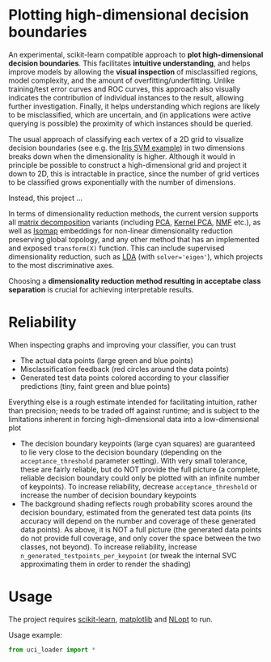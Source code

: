 Plotting high-dimensional decision boundaries
===============

An experimental, scikit-learn compatible approach to **plot high-dimensional decision boundaries**. This facilitates **intuitive understanding**, and helps improve models by allowing the **visual inspection** of misclassified regions, model complexity, and the amount of overfitting/underfitting. Unlike training/test error curves and ROC curves, this approach also visually indicates the contribution of individual instances to the result, allowing further investigation. Finally, it helps understanding which regions are likely to be misclassified, which are uncertain, and (in applications were active querying is possible) the proximity of which instances should be queried. 

The usual approach of classifying each vertex of a 2D grid to visualize decision boundaries (see e.g. the [Iris SVM example](http://scikit-learn.org/stable/auto_examples/svm/plot_iris.html)) in two dimensions breaks down when the dimensionality is higher. Although it would in principle be possible to construct a high-dimensional grid and project it down to 2D, this is intractable in practice, since the number of grid vertices to be classified grows exponentially with the number of dimensions.

Instead, this project ...

In terms of dimensionality reduction methods, the current version supports all [matrix decomposition](http://scikit-learn.org/stable/modules/classes.html#module-sklearn.decomposition) variants (including [PCA](http://scikit-learn.org/stable/modules/generated/sklearn.decomposition.PCA.html#sklearn.decomposition.PCA), [Kernel PCA](http://scikit-learn.org/stable/modules/generated/sklearn.decomposition.KernelPCA.html#sklearn.decomposition.KernelPCA), [NMF](http://scikit-learn.org/stable/modules/generated/sklearn.decomposition.NMF.html#sklearn.decomposition.NMF) etc.), as well as [Isomap](http://scikit-learn.org/stable/modules/generated/sklearn.manifold.Isomap.html#sklearn.manifold.Isomap) embeddings for non-linear dimensionality reduction preserving global topology, and any other method that has an implemented and exposed `transform(X)` function. This can include supervised dimensionality reduction, such as [LDA](http://scikit-learn.org/0.16/modules/generated/sklearn.lda.LDA.html) (with `solver='eigen'`), which projects to the most discriminative axes.

Choosing a **dimensionality reduction method resulting in acceptabe class separation** is crucial for achieving interpretable results. 

Reliability
===============

When inspecting graphs and improving your classifier, you can trust
- The actual data points (large green and blue points)
- Misclassification feedback (red circles around the data points)
- Generated test data points colored according to your classifier predictions (tiny, faint green and blue points)

Everything else is a rough estimate intended for facilitating intuition, rather than precision; needs to be traded off against runtime; and is subject to the limitations inherent in forcing high-dimensional data into a low-dimensional plot 
- The decision boundary keypoints (large cyan squares) are guaranteed to lie very close to the decision boundary (depending on the `acceptance_threshold` parameter setting). With very small tolerance, these are fairly reliable, but do NOT provide the full picture (a complete, reliable decision boundary could only be plotted with an infinite number of keypoints). To increase reliability, decrease `acceptance_threshold` or increase the number of decision boundary keypoints
- The background shading reflects rough probability scores around the decision boundary, estimated from the generated test data points (its accuracy will depend on the number and coverage of these generated data points). As above, it is NOT a full picture (the generated data points do not provide full coverage, and only cover the space between the two classes, not beyond). To increase reliability, increase `n_generated_testpoints_per_keypoint` (or tweak the internal SVC approximating them in order to render the shading)


Usage
===============

The project requires [scikit-learn](http://scikit-learn.org/stable/install.html), [matplotlib](http://matplotlib.org/users/installing.html) and [NLopt](http://ab-initio.mit.edu/wiki/index.php/NLopt_Installation) to run.

Usage example:

```python
from uci_loader import *
```
